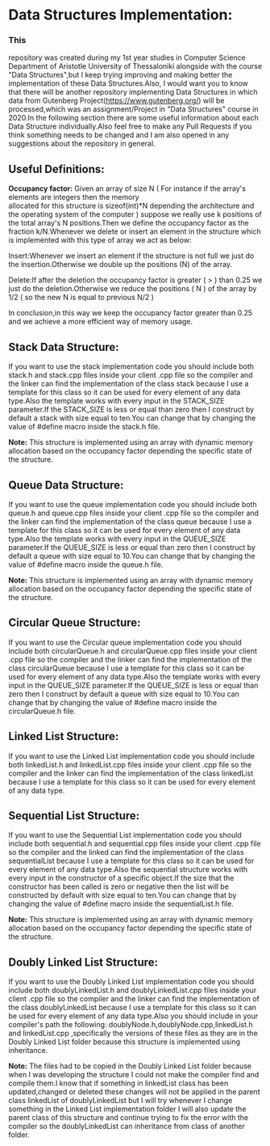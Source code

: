# Data Structures Implementation:

### **This**
 repository was created during my 1st year studies in Computer Science Department of Aristotle University of Thessaloniki alongside with the course "Data Structures",but I keep trying improving and making better the implementation of these Data Structures.Also, I would want you to know that there will be another repository implementing Data Structures in which data from Gutenberg Project(https://www.gutenberg.org/) will be processed,which was an assignment/Project in "Data Structures" course in 2020.In the following section there are some useful information about each Data Structure individually.Also feel free to make any Pull Requests if you think something needs to be changed and I am also opened in any suggestions about the repository in general. 

## **Useful Definitions:**
**Occupancy factor:** Given an array of size N ( For instance if the array's elements are integers then the memory   
allocated for this structure is sizeof(int)*N depending the architecture and the operating system of the computer ) suppose we really use k positions of the total array's N positions.Then we define the occupancy factor as the fraction k/N.Whenever we delete or insert an element in the structure which is implemented with this type of array we act as below:
                    
Insert:Whenever we insert an element if the structure is not full we just do the insertion.Otherwise we double up the positions (N)   of the array.

Delete:If after the deletion the occupancy factor is greater ( > ) than 0.25 we just do the deletion.Otherwise we reduce the positions ( N ) of the array by 1/2 ( so the new N is equal to previous N/2 )

In conclusion,in this way we keep the occupancy factor greater than 0.25 and we achieve a more efficient way of memory usage.

## **Stack Data Structure:**
If you want to use the stack implementation code you should include both stack.h and stack.cpp files inside your client  .cpp file so the compiler and the linker can find the implementation of the class stack because I use a template for this class so it can be used for every element of any data type.Also the template works with every input in the STACK_SIZE parameter.If the STACK_SIZE is less or equal than zero then I construct by default a stack with size equal to ten.You can change that by changing the value of #define macro inside the stack.h file.

**Note:** This structure is implemented using an array with dynamic memory allocation based on the occupancy factor
          depending the specific state of the structure. 

## **Queue Data Structure:**
If you want to use the queue implementation code you should include both queue.h and queue.cpp files inside your client  .cpp file so the compiler and the linker can find the implementation of the class queue because I use a template for this class so it can be used for every element of any data type.Also the template works with every input in the QUEUE_SIZE parameter.If the QUEUE_SIZE is less or equal than zero then I construct by default a queue with size equal to 10.You can change that by changing the value of #define macro inside the queue.h file.

**Note:** This structure is implemented using an array with dynamic memory allocation based on the occupancy factor
          depending the specific state of the structure. 

## **Circular Queue Structure:**
If you want to use the Circular queue implementation code you should include both circularQueue.h and circularQueue.cpp files inside your client  .cpp file so the compiler and the linker can find the implementation of the class circularQueue because I use a template for this class so it can be used for every element of any data type.Also the template works with every input in the QUEUE_SIZE parameter.If the QUEUE_SIZE is less or equal than zero then I construct by default a queue with size equal to 10.You can change that by changing the value of #define macro inside the circularQueue.h file.

## **Linked List Structure:**
If you want to use the Linked List implementation code you should include both linkedList.h and linkedList.cpp files inside your client  .cpp file so the compiler and the linker can find the implementation of the class linkedList because I use a template for this class so it can be used for every element of any data type.

## **Sequential List Structure:**
If you want to use the Sequential List implementation code you should include both sequential.h and sequential.cpp files inside your client  .cpp file so the compiler and the linked can find the implementation of the class sequentialList because I use a template for this class so it can be used for every element of any data type.Also the sequential structure works with every input in the constructor of a specific object.If the size that the constructor has been called is zero or negative then the list will be constructed by default with size equal to ten.You can change that by changing the value of #define macro inside the sequentialList.h file.

**Note:** This structure is implemented using an array with dynamic memory allocation based on the occupancy factor depending the specific state of the structure. 

## **Doubly Linked List Structure:**
If you want to use the Doubly Linked List implementation code you should include both doublyLinkedList.h and doublyLinkedList.cpp files inside your client  .cpp file so the compiler and the linker can find the implementation of the class doublyLinkedList because I use a template for this class so it can be used for every element of any data type.Also you should include in your compiler's path the following: doublyNode.h,doublyNode.cpp,linkedList.h and linkedList.cpp ,specifically the versions of these files as they are in the Doubly Linked List folder because this structure is implemented using inheritance.

**Note:** The files had to be copied in the Doubly Linked List folder because when I was developing the structure I could not make the compiler find and compile them.I know that if something in linkedList class has been updated,changed or deleted these changes will not be applied in the parent class linkedList of doublyLinkedList but I will try whenever I change something in the Linked List implementation folder I will also update the parent class of this structure and continue trying to fix the error with the compiler so the doublyLinkedList can inheritance from class of another folder.